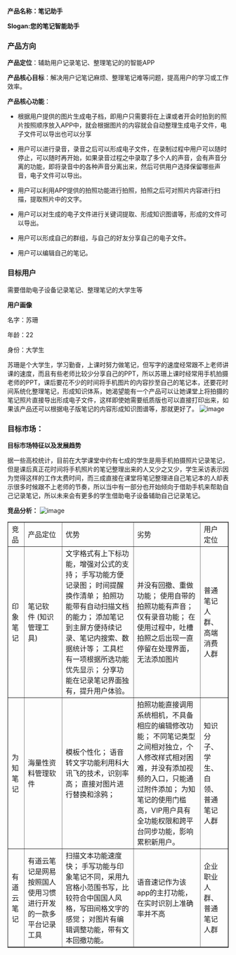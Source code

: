 **产品名称：笔记助手**

**Slogan:您的笔记智能助手**

### 产品方向
**产品定位**：辅助用户记录笔记、整理笔记的的智能APP

**产品核心目标**：解决用户记笔记麻烦、整理笔记难等问题，提高用户的学习或工作效率。

**产品核心功能**：
- 根据用户提供的图片生成电子档，即用户只需要将在上课或者开会时拍到的照片按照顺序放入APP中，就会根据图片的内容就会自动整理生成电子文件，电子文件可以导出也可以分享 
- 用户可以进行录音，录音之后可以形成电子文件，在录制过程中用户可以随时停止，可以随时再开始，如果录音过程之中录取了多个人的声音，会有声音分离的功能，即将录音中的各种声音分离出来，然后可供用户选择保留哪些声音，电子文件可以导出。
- 用户可以利用APP提供的拍照功能进行拍照，拍照之后可对照片内容进行扫描，提取照片中的文字。

- 用户可以对生成的电子文件进行关键词提取、形成知识图谱等，形成的文件可以导出。
- 用户可以形成自己的群组，与自己的好友分享自己的电子文件。
- 用户可以编辑自己的笔记。

### 目标用户

需要借助电子设备记录笔记、整理笔记的大学生等

**用户画像**

名字：苏珊

年龄：22

身份：大学生

苏珊是个大学生，学习勤奋，上课时努力做笔记，但写字的速度经常跟不上老师讲课的速度，而且有些老师比较少分享自己的PPT，所以苏珊上课时经常用手机拍摄老师的PPT，课后要花不少的时间将手机图片的内容抄至自己的笔记本，还要花时间系统化整理笔记，形成知识体系，她渴望能有一个产品可以让她课堂上将拍摄的笔记照片直接导出形成电子文件，这样即使她需要纸质版也可以直接打印出来，如果该产品还可以根据电子版笔记的内容形成知识图谱等，那就更好了。
![image](http://a3.qpic.cn/psb?/a0d8c5d6-3f74-4ea7-99b7-6dead0eb8d9e/FQ37WlTMoWDBoEt*ZwnRgOW2MxpvhQGoOHLKKtJMu*E!/c/dD4BAAAAAAAA&ek=1&kp=1&pt=0&bo=3ACfAAAAAAARF2M!&tl=3&vuin=690244957&tm=1544443200&sce=60-2-2&rf=0-0)
### 目标市场：

**目标市场特征以及发展趋势**

据一些高校统计，目前在大学课堂中约有七成的学生是用手机拍摄照片记录笔记，但是课后真正花时间将手机照片的笔记整理出来的人又少之又少，学生采访表示因为觉得这样的工作太费时间，而三成直接在课堂将笔记整理进自己笔记本的人却表示很多时候跟不上老师的节奏，所以当中有一部分也开始倾向于借助手机来帮助自己记录笔记，所以未来会有更多的学生借助电子设备辅助自己记录笔记。

**竞品分析：**
![image](https://690244957.github.io/APP_Final/%E5%9B%A2%E9%98%9F%E5%8D%8F%E4%BD%9C%E7%AC%94%E8%AE%B0%E7%B1%BBAPP.png)
<table width="600" border="1">
  <tr>
    <td>竞品</td>
    <td>产品定位</td>
    <td>优势</td>
    <td>劣势</td>
    <td>用户定位</td>
  </tr>
  <tr>
    <td>印象笔记</td>
    <td>笔记软件 (知识管理工具)</td>
    <td>文字格式有上下标功能，增强对公式的支持；
手写功能方便记录图；
时间提醒换作清单；
拍照功能带有自动扫描文档的能力；
添加笔记到主屏方便持续记录、笔记内搜索、数据统计等；
工具栏有一项根据所选功能优先显示；
分享功能在记录笔记界面独有，提升用户体验。
</td>
    <td>并没有回撤、重做功能；
使用自带的拍照功能有声音；
仅有录音功能；
在使用过程中，吐槽拍照之后出现一直停留在处理界面，无法添加图片
</td>
    <td>普通笔记人群、高端消费人群</td>
  </tr>
  <tr>
    <td>为知笔记</td>
    <td>海量性资料管理软件</td>
    <td>模板个性化；
语音转文字功能利用科大讯飞的技术，识别率高；
直接对图片进行替换和涂鸦；
</td>
    <td>拍照功能直接调用系统相机，不具备相应的编辑修改功能；
不同笔记类型之间相对独立，个人修改样式相对困难，并没有添加视频的入口，只能通过附件添加；
为知笔记的使用门槛高，VIP用户具有全功能权限和跨平台同步功能，影响累积新用户。
</td>
    <td>知识分子、学生、白领、普通笔记人群</td>
  </tr>
  <tr>
    <td>有道云笔记</td>
    <td>有道云笔记是网易按照国人使用习惯进行开发的一款多平台记录工具</td>
    <td>扫描文本功能速度快；
手写功能与印象笔记不同，采用九宫格小范围书写，比较符合中国国人风格，写田间格文字的感觉；
对图片有编辑调整功能，带有文本回撤功能。
</td>
    <td>语音速记作为该app的主打功能，在实时识别上准确率并不高</td>
    <td>企业职业人群、普通笔记人群</td>
  </tr>
</table>



 
 
 
